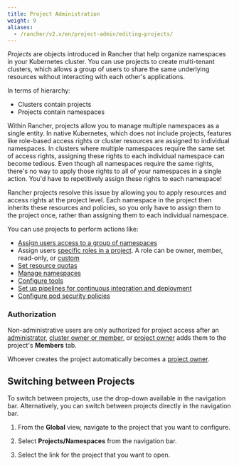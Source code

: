 ```yaml
---
title: Project Administration
weight: 9
aliases:
  - /rancher/v2.x/en/project-admin/editing-projects/
---
```


_Projects_ are objects introduced in Rancher that help organize namespaces in your Kubernetes cluster. You can use projects to create multi-tenant clusters, which allows a group of users to share the same underlying resources without interacting with each other's applications.

In terms of hierarchy:

- Clusters contain projects
- Projects contain namespaces

Within Rancher, projects allow you to manage multiple namespaces as a single entity. In native Kubernetes, which does not include projects, features like role-based access rights or cluster resources are assigned to individual namespaces. In clusters where multiple namespaces require the same set of access rights, assigning these rights to each individual namespace can become tedious. Even though all namespaces require the same rights, there's no way to apply those rights to all of your namespaces in a single action. You'd have to repetitively assign these rights to each namespace!

Rancher projects resolve this issue by allowing you to apply resources and access rights at the project level. Each namespace in the project then inherits these resources and policies, so you only have to assign them to the project once, rather than assigning them to each individual namespace.

You can use projects to perform actions like:

- [Assign users access to a group of namespaces]({{<baseurl>}}/rancher/v2.x/en/project-admin/project-members)
- Assign users [specific roles in a project]({{<baseurl>}}/rancher/v2.x/en/admin-settings/rbac/cluster-project-roles/#project-roles). A role can be owner, member, read-only, or [custom]({{<baseurl>}}/rancher/v2.x/en/admin-settings/rbac/default-custom-roles/)
- [Set resource quotas]({{<baseurl>}}/rancher/v2.x/en/project-admin/resource-quotas/)
- [Manage namespaces]({{<baseurl>}}/rancher/v2.x/en/project-admin/namespaces/)
- [Configure tools]({{<baseurl>}}/rancher/v2.x/en/project-admin/tools/)
- [Set up pipelines for continuous integration and deployment]({{<baseurl>}}/rancher/v2.x/en/project-admin/pipelines)
- [Configure pod security policies]({{<baseurl>}}/rancher/v2.x/en/project-admin/pod-security-policies)

### Authorization

Non-administrative users are only authorized for project access after an [administrator]({{<baseurl>}}/rancher/v2.x/en/admin-settings/rbac/global-permissions/), [cluster owner or member]({{<baseurl>}}/rancher/v2.x/en/admin-settings/rbac/cluster-project-roles/#cluster-roles), or [project owner]({{<baseurl>}}/rancher/v2.x/en/admin-settings/rbac/cluster-project-roles/#project-roles) adds them to the project's **Members** tab.

Whoever creates the project automatically becomes a [project owner]({{<baseurl>}}/rancher/v2.x/en/admin-settings/rbac/cluster-project-roles/#project-roles).

## Switching between Projects

To switch between projects, use the drop-down available in the navigation bar. Alternatively, you can switch between projects directly in the navigation bar.

1. From the **Global** view, navigate to the project that you want to configure.

1. Select **Projects/Namespaces** from the navigation bar.

1. Select the link for the project that you want to open.
